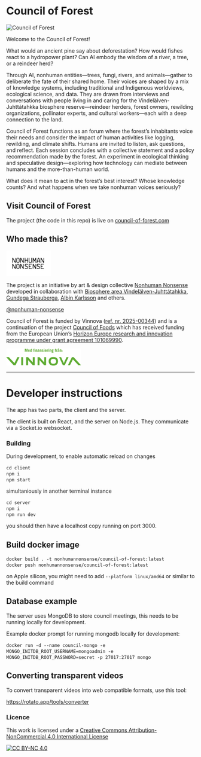 # Council of Forest

![Council of Forest](https://github.com/Nonhuman-Nonsense/council-of-forest/blob/main/client/public/council-of-forest-preview.webp?raw=true)

Welcome to the Council of Forest!

What would an ancient pine say about deforestation? How would fishes react to a hydropower plant? Can AI embody the wisdom of a river, a tree, or a reindeer herd?

Through AI, nonhuman entities—trees, fungi, rivers, and animals—gather to deliberate the fate of their shared home. Their voices are shaped by a mix of knowledge systems, including traditional and Indigenous worldviews, ecological science, and data. They are drawn from interviews and conversations with people living in and caring for the Vindelälven-Juhttátahkka biosphere reserve—reindeer herders, forest owners, rewilding organizations, pollinator experts, and cultural workers—each with a deep connection to the land.

Council of Forest functions as an forum where the forest’s inhabitants voice their needs and consider the impact of human activities like logging, rewilding, and climate shifts. Humans are invited to listen, ask questions, and reflect. Each session concludes with a collective statement and a policy recommendation made by the forest. An experiment in ecological thinking and speculative design—exploring how technology can mediate between humans and the more-than-human world.

What does it mean to act in the forest’s best interest? Whose knowledge counts? And what happens when we take nonhuman voices seriously?

## Visit Council of Forest

The project (the code in this repo) is live on [council-of-forest.com](https://council-of-forest.com)

## Who made this?

<a href="https://nonhuman-nonsense.com/"><img src="https://github.com/Nonhuman-Nonsense/council-of-forest/blob/main/logo_nonhuman_nonsense.gif?raw=true" width="120" /></a>


The project is an initiative by art & design collective [Nonhuman Nonsense](https://nonhuman-nonsense.com/) developed in collaboration with [Biosphere area Vindelälven-Juhttátahkka](https://vindelalvenbiosfar.se/), [Gundega Strauberga](https://www.gundegastrauberga.com/), [Albin Karlsson](https://www.polymorf.se/) and others.

[@nonhuman-nonsense](http://instagram.com/nonhuman_nonsense)

Council of Forest is funded by Vinnova ([ref. nr. 2025-00344](https://www.vinnova.se/en/p/council-of-the-forest)) and is a continuation of the project [Council of Foods](https://github.com/Nonhuman-Nonsense/council-of-foods) which has received funding from the European Union’s [Horizon Europe research and innovation programme under grant agreement 101069990](https://cordis.europa.eu/project/id/101069990).

<a href="https://cordis.europa.eu/project/id/101069990"><img src="https://github.com/Nonhuman-Nonsense/council-of-forest/blob/main/logo_vinnova.png?raw=true" width="200" /></a>


---

# Developer instructions

The app has two parts, the client and the server.

The client is built on React, and the server on Node.js. They communicate via a Socket.io websocket.

### Building

During development, to enable automatic reload on changes

```
cd client
npm i
npm start
```

simultaniously in another terminal instance

```
cd server
npm i
npm run dev
```

you should then have a localhost copy running on port 3000.


## Build docker image

```
docker build . -t nonhumannonsense/council-of-forest:latest
docker push nonhumannonsense/council-of-forest:latest
```

on Apple silicon, you might need to add `--platform linux/amd64` or similar to the build command

## Database example

The server uses MongoDB to store council meetings, this needs to be running locally for development.

Example docker prompt for running mongodb locally for development:

```
docker run -d --name council-mongo -e MONGO_INITDB_ROOT_USERNAME=mongoadmin -e MONGO_INITDB_ROOT_PASSWORD=secret -p 27017:27017 mongo
```

## Converting transparent videos

To convert transparent videos into web compatible formats, use this tool:

https://rotato.app/tools/converter

### Licence

This work is licensed under a
[Creative Commons Attribution-NonCommercial 4.0 International License][cc-by-nc]

[![CC BY-NC 4.0][cc-by-nc-image]][cc-by-nc]

[cc-by-nc]: https://creativecommons.org/licenses/by-nc/4.0/
[cc-by-nc-image]: https://licensebuttons.net/l/by-nc/4.0/88x31.png
[cc-by-nc-shield]: https://img.shields.io/badge/License-CC%20BY--NC%204.0-lightgrey.svg
